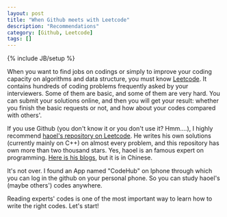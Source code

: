 ```yaml
---
layout: post
title: "When Github meets with Leetcode"
description: "Recommendations"
category: [Github, Leetcode]
tags: []
---
```

{% include JB/setup %}

When you want to find jobs on codings or simply to improve your coding capacity on algorithms and data structure, you must know [Leetcode](https://leetcode.com). It contains hundreds of coding problems frequently asked by your interviewers. Some of them are basic, and some of them are very hard. You can submit your solutions online, and then you will get your result: whether you finish the basic requests or not, and how about your codes compared with others'.


If you use Github (you don't know it or you don't use it? Hmm....), I highly recommend [haoel's repository on Leetcode](https://github.com/haoel/leetcode). He writes his own solutions (currently mainly on C++) on almost every problem, and this repository has own more than two thousand stars. Yes, haoel is an famous expert on programming. [Here is his blogs](https://coolshell.cn/haoel), but it is in Chinese.

It's not over. I found an App named "CodeHub" on Iphone through which you can log in the github on your personal phone. So you can study haoel's (maybe others') codes anywhere.

Reading experts' codes is one of the most important way to learn how to write the right codes. Let's start!
